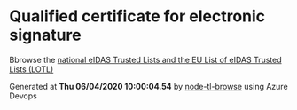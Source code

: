 # Qualified certificate for electronic signature 
 Bbrowse the [national eIDAS Trusted Lists and the EU List of eIDAS Trusted Lists (LOTL)](https://webgate.ec.europa.eu/tl-browser/#/) 
 
 
Generated at **Thu 06/04/2020 10:00:04.54** by [node-tl-browse](https://github.com/ymedlop/node-tl-browser) using Azure Devops 
